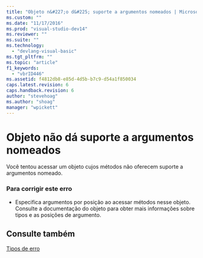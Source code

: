 ```yaml
---
title: "Objeto n&#227;o d&#225; suporte a argumentos nomeados | Microsoft Docs"
ms.custom: ""
ms.date: "11/17/2016"
ms.prod: "visual-studio-dev14"
ms.reviewer: ""
ms.suite: ""
ms.technology: 
  - "devlang-visual-basic"
ms.tgt_pltfrm: ""
ms.topic: "article"
f1_keywords: 
  - "vbrID446"
ms.assetid: f4812db8-e85d-4d5b-b7c9-d54a1f850034
caps.latest.revision: 6
caps.handback.revision: 6
author: "stevehoag"
ms.author: "shoag"
manager: "wpickett"
---
```

# Objeto n&#227;o d&#225; suporte a argumentos nomeados
Você tentou acessar um objeto cujos métodos não oferecem suporte a argumentos nomeado.  
  
### Para corrigir este erro  
  
-   Especifica argumentos por posição ao acessar métodos nesse objeto. Consulte a documentação do objeto para obter mais informações sobre tipos e as posições de argumento.  
  
## Consulte também  
 [Tipos de erro](../../visual-basic/programming-guide/language-features/error-types.md)